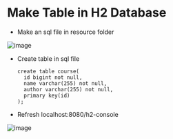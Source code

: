 # Make Table in H2 Database

+ Make an sql file in resource folder

![image](https://github.com/user-attachments/assets/e291075e-eb1e-46e3-a20c-f9686c3908ac)

+ Create table in sql file

      create table course(
        id bigint not null,
        name varchar(255) not null,
        author varchar(255) not null,
        primary key(id)
      );

+ Refresh localhost:8080/h2-console

![image](https://github.com/user-attachments/assets/202ff177-4dac-4b3c-91af-347b54f4f7d3)

